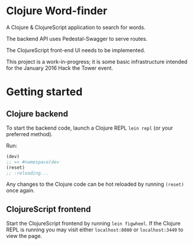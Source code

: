 # Clojure Word-finder #

A Clojure & ClojureScript application to search for words.

The backend API uses Pedestal-Swagger to serve routes.

The ClojureScript front-end UI needs to be implemented.

This project is a work-in-progress; it is some basic infrastructure intended for the January 2016 Hack the Tower event.

# Getting started #

## Clojure backend ##

To start the backend code, launch a Clojure REPL `lein repl` (or your preferred method).

Run:
```clojure
(dev)
;; => #namespace[dev
(reset)
;; :reloading...
```

Any changes to the Clojure code can be hot reloaded by running `(reset)` once again.

## ClojureScript frontend ##
Start the ClojureScript frontend by running `lein figwheel`.  If the Clojure REPL is running you may visit either `localhost:8080` or `localhost:3449` to view the page.
